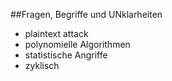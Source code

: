 ##Fragen, Begriffe und UNklarheiten
* plaintext attack
* polynomielle Algorithmen
* statistische Angriffe
* zyklisch
